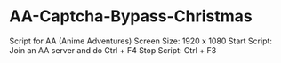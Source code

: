 # AA-Captcha-Bypass-Christmas
Script for AA (Anime Adventures)
Screen Size: 1920 x 1080
Start Script: Join an AA server and do Ctrl + F4
Stop Script: Ctrl + F3